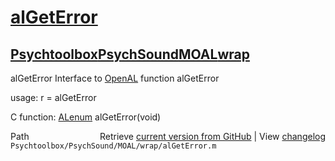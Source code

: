 # [alGetError](alGetError)
## [Psychtoolbox](Psychtoolbox)[PsychSound](PsychSound)[MOAL](MOAL)[wrap](wrap)

alGetError  Interface to [OpenAL](OpenAL) function alGetError  
  
usage:  r = alGetError  
  
C function:  [ALenum](ALenum) alGetError(void)  




<div class="code_header" style="text-align:right;">
  <span style="float:left;">Path&nbsp;&nbsp;</span> <span class="counter">Retrieve <a href=
  "https://raw.github.com/Psychtoolbox-3/Psychtoolbox-3/beta/Psychtoolbox/PsychSound/MOAL/wrap/alGetError.m">current version from GitHub</a> | View <a href=
  "https://github.com/Psychtoolbox-3/Psychtoolbox-3/commits/beta/Psychtoolbox/PsychSound/MOAL/wrap/alGetError.m">changelog</a></span>
</div>
<div class="code">
  <code>Psychtoolbox/PsychSound/MOAL/wrap/alGetError.m</code>
</div>

